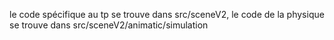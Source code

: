 le code spécifique au tp se trouve dans src/sceneV2, le code de la physique se trouve dans src/sceneV2/animatic/simulation